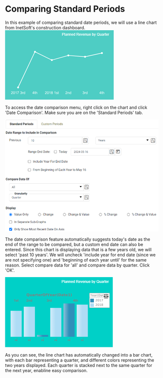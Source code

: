 # Comparing Standard Periods

In this example of comparing standard date periods, we will use a line chart from InetSoft's construction dashboard.
![](screenshots/construction-date-chart.PNG)

To access the date comparison menu, right click on the chart and click 'Date Comparison'. Make sure you are on the 'Standard Periods' tab.

![](screenshots/standard-period-example.PNG)

The date comparison feature automatically suggests today's date as the end of the range to be compared, but a custom end date can also be entered. Since this chart is displaying data that is a few years old, we will select 'past 10 years'. We will uncheck 'include year for end date (since we are not specifying one)  and 'beginning of each year until' for the same reason. Select compare data for 'all' and compare data by quarter. Click 'OK'.

![](/screenshots/construction-comparison-by-quarter.PNG)

As you can see, the line chart has automatically changed into a bar chart, with each bar representing a quarter, and different colors representing the two years displayed. Each quarter is stacked next to the same quarter for the next year, enabline easy comparison.
